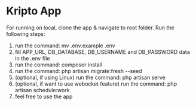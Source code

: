 # Kripto App

For running on local, clone the app & navigate to root folder.
Run the following steps:
1. run the command: mv .env.example .env
2. fill APP_URL, DB_DATABASE, DB_USERNAME and DB_PASSWORD data in the .env file
3. run the command: composer install
4. run the command: php artisan migrate:fresh --seed
5. (optional, if using Linux) run the command: php artisan serve
6. (optional, if want to use webocket feature) run the command: php artisan schedule:work
7. feel free to use the app
